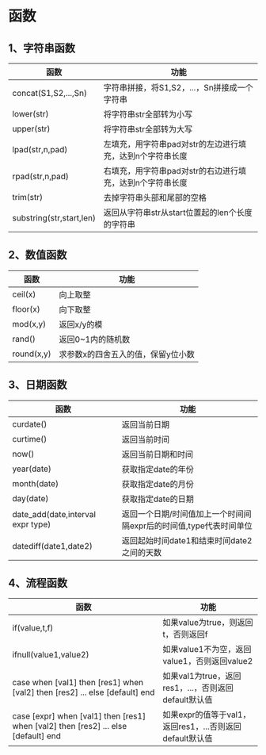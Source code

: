 # 函数

## 1、字符串函数

| 函数                     | 功能                                                      |
| ------------------------ | --------------------------------------------------------- |
| concat(S1,S2,...,Sn)     | 字符串拼接，将S1,S2，...，Sn拼接成一个字符串              |
| lower(str)               | 将字符串str全部转为小写                                   |
| upper(str)               | 将字符串str全部转为大写                                   |
| lpad(str,n,pad)          | 左填充，用字符串pad对str的左边进行填充，达到n个字符串长度 |
| rpad(str,n,pad)          | 右填充，用字符串pad对str的右边进行填充，达到n个字符串长度 |
| trim(str)                | 去掉字符串头部和尾部的空格                                |
| substring(str,start,len) | 返回从字符串str从start位置起的len个长度的字符串           |

## 2、数值函数

| 函数       | 功能                               |
| ---------- | ---------------------------------- |
| ceil(x)    | 向上取整                           |
| floor(x)   | 向下取整                           |
| mod(x,y)   | 返回x/y的模                        |
| rand()     | 返回0~1内的随机数                  |
| round(x,y) | 求参数x的四舍五入的值，保留y位小数 |

## 3、日期函数

| 函数                                | 功能                                     |
|-----------------------------------|----------------------------------------|
| curdate()                         | 返回当前日期                                 |
| curtime()                         | 返回当前时间                                 |
| now()                             | 返回当前日期和时间                              |
| year(date)                        | 获取指定date的年份                            |
| month(date)                       | 获取指定date的月份                            |
| day(date)                         | 获取指定date的日期                            |
| date_add(date,interval expr type) | 返回一个日期/时间值加上一个时间间隔expr后的时间值,type代表时间单位 |
| datediff(date1,date2)             | 返回起始时间date1和结束时间date2之间的天数             |

## 4、流程函数

| 函数                                                                                  | 功能                                                     |
|-------------------------------------------------------------------------------------| -------------------------------------------------------- |
| if(value,t,f)                                                                       | 如果value为true，则返回t，否则返回f                      |
| ifnull(value1,value2)                                                               | 如果value1不为空，返回value1，否则返回value2             |
| case when [val1] then [res1] when [val2] then [res2] ...  else [default] end        | 如果val1为true，返回res1，...，否则返回default默认值     |
| case [expr] when [val1] then [res1] when [val2] then [res2]  ... else [default] end | 如果expr的值等于val1，返回res1，...否则返回default默认值 |


